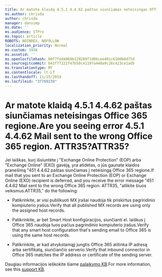 ```yaml
---
title: Ar matote klaidą 4.5.1 4.4.62 paštas siunčiamas neteisingas Office 365 regione. ATTR35?
ms.author: chrisda
author: chrisda
manager: dansimp
ms.date: ''
ms.audience: ITPro
ms.topic: article
ROBOTS: NOINDEX, NOFOLLOW
localization_priority: Normal
ms.custom: 1938
ms.assetid: ''
ms.openlocfilehash: 08f7fad4069b129289f1d06cee401c6100b0d75d
ms.sourcegitcommit: b43f77221f47b50c41197a448a9c26c423ce1ad5
ms.translationtype: MT
ms.contentlocale: lt-LT
ms.lasthandoff: 11/15/2019
ms.locfileid: "37769239"
---
```

# <a name="are-you-seeing-error-451-4462-mail-sent-to-the-wrong-office-365-region-attr35"></a><span data-ttu-id="4ffcd-103">Ar matote klaidą 4.5.1 4.4.62 paštas siunčiamas neteisingas Office 365 regione.</span><span class="sxs-lookup"><span data-stu-id="4ffcd-103">Are you seeing error 4.5.1 4.4.62 Mail sent to the wrong Office 365 region.</span></span> <span data-ttu-id="4ffcd-104">ATTR35?</span><span class="sxs-lookup"><span data-stu-id="4ffcd-104">ATTR35?</span></span>

<span data-ttu-id="4ffcd-105">Jei laiškas, kurį išsiuntėte į "Exchange Online Protection" (EOP) arba "Exchange Online" (EXO) gavėją, yra atidėtas, o jūs gaunate klaidos pranešimą "451 4.4.62 paštas siunčiamas į neteisingą Office 365 regione.</span><span class="sxs-lookup"><span data-stu-id="4ffcd-105">If mail that you sent to an Exchange Online Protection (EOP) or Exchange Online (EXO) recipient is deferred, and you receive the error message "451 4.4.62 Mail sent to the wrong Office 365 region.</span></span> <span data-ttu-id="4ffcd-106">ATTR35, "atlikite šiuos veiksmus:</span><span class="sxs-lookup"><span data-stu-id="4ffcd-106">ATTR35," do the following:</span></span>

- <span data-ttu-id="4ffcd-107">Patikrinkite, ar visi publikuoti MX įrašai naudoja tik priskirtus pagrindinio kompiuterio įrašus.</span><span class="sxs-lookup"><span data-stu-id="4ffcd-107">Verify that all published MX records are using only the assigned host records.</span></span>

- <span data-ttu-id="4ffcd-108">Patikrinkite, ar bet Smart Host konfigūracijos, siunčianti el. laiškus į Office 365 naudoja tuos pačius pagrindinio kompiuterio įrašus.</span><span class="sxs-lookup"><span data-stu-id="4ffcd-108">Verify that any smart host configuration that's sending email to Office 365 is using the same host records.</span></span>

- <span data-ttu-id="4ffcd-109">Patikrinkite, ar kad atvykstamąjį jungtis Office 365 atitinka IP adresą arba sertifikatą, siunčiančio serverio.</span><span class="sxs-lookup"><span data-stu-id="4ffcd-109">Verify that inbound connector in Office 365 matches the IP address or certificate of the sending server.</span></span>

<span data-ttu-id="4ffcd-110">Daugiau informacijos ieškokite šiame [palaikymo KB](https://support.microsoft.com/help/4057301/attr35-response-code-when-mail-is-sent-to-eop-exo).</span><span class="sxs-lookup"><span data-stu-id="4ffcd-110">For more information, see this [support KB](https://support.microsoft.com/help/4057301/attr35-response-code-when-mail-is-sent-to-eop-exo).</span></span>
